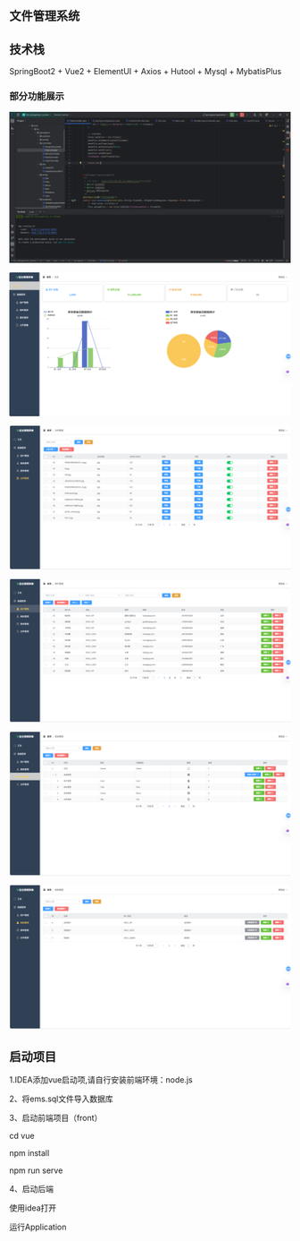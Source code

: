 ## 文件管理系统

## 技术栈

SpringBoot2 + Vue2 + ElementUI + Axios + Hutool + Mysql + MybatisPlus

### 部分功能展示

![Document-management-system/images/idea.png at main · AND-Q/Document-management-system](https://github.com/AND-Q/Document-management-system/blob/main/images/idea.png)

![Document-management-system/images/主页.png at main · AND-Q/Document-management-system](https://github.com/AND-Q/Document-management-system/blob/main/images/主页.png)

![Document-management-system/images/文件管理.png at main · AND-Q/Document-management-system](https://github.com/AND-Q/Document-management-system/blob/main/images/文件管理.png)

![Document-management-system/images/用户管理.png at main · AND-Q/Document-management-system](https://github.com/AND-Q/Document-management-system/blob/main/images/用户管理.png)

![Document-management-system/images/菜单管理.png at main · AND-Q/Document-management-system](https://github.com/AND-Q/Document-management-system/blob/main/images/菜单管理.png)

![Document-management-system/images/角色管理.png at main · AND-Q/Document-management-system](https://github.com/AND-Q/Document-management-system/blob/main/images/角色管理.png)

## 启动项目

1.IDEA添加vue启动项,请自行安装前端环境：node.js

2、将ems.sql文件导入数据库

3、启动前端项目（front）

cd vue

npm install 

npm run serve

4、启动后端

使用idea打开

运行Application
